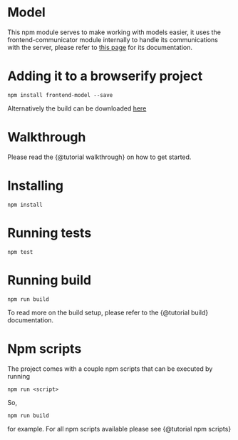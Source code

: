 Model
============================

This npm module serves to make working with models easier, it uses the frontend-communicator module internally to handle its communications with the server, please refer to <a href="http://jewetnitg.github.io/communicator/">this page</a> for its documentation.

Adding it to a browserify project
=================================

```
npm install frontend-model --save
```

Alternatively the build can be downloaded <a href="build.tar.gz">here</a>

Walkthrough
===========
Please read the {@tutorial walkthrough} on how to get started.

Installing
==========

```
npm install
```

Running tests
=============

```
npm test
```

Running build
=============

```
npm run build
```

To read more on the build setup, please refer to the {@tutorial build} documentation.

Npm scripts
===========
The project comes with a couple npm scripts that can be executed by running

```
npm run <script>
```
So,
```
npm run build
```

for example.
For all npm scripts available please see {@tutorial npm scripts}

